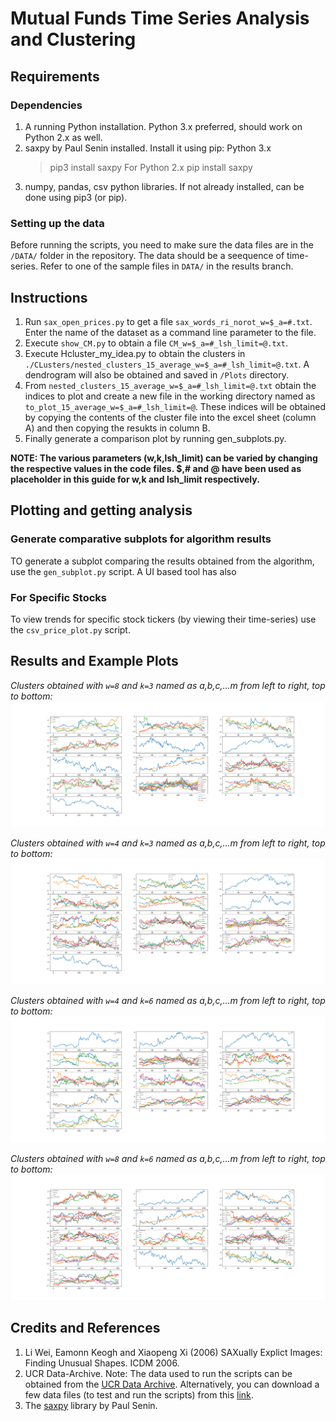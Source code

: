 # Mutual Funds Time Series Analysis and Clustering


## Requirements

### Dependencies
1. A running Python installation. Python 3.x preferred, should work on Python 2.x as well.
2. saxpy by Paul Senin installed. Install it using pip:
	Python 3.x
	>pip3 install saxpy
For Python 2.x
	>pip install saxpy
3. numpy, pandas, csv python libraries. If not already installed, can be done using pip3 (or pip).

### Setting up the data
Before running the scripts, you need to make sure the data files are in the `/DATA/` folder in the repository. The data should be a seequence of time-series. Refer to one of the sample files in `DATA/` in the results branch.

## Instructions 
1. Run `sax_open_prices.py` to get a file `sax_words_ri_norot_w=$_a=#.txt`. Enter the name of the dataset as a command line parameter to the file.
2. Execute `show_CM.py` to obtain a file `CM_w=$_a=#_lsh_limit=@.txt`.
3. Execute Hcluster_my_idea.py to obtain the clusters in `./CLusters/nested_clusters_15_average_w=$_a=#_lsh_limit=@.txt`. A dendrogram will also be obtained and saved in `/Plots` directory.
4. From `nested_clusters_15_average_w=$_a=#_lsh_limit=@.txt` obtain the indices to plot and create a new file in the working directory named as `to_plot_15_average_w=$_a=#_lsh_limit=@`. These indices will be obtained by copying the contents of the cluster file into the excel sheet (column A) and then copying the resukts in column B.
5. Finally generate a comparison plot by running gen_subplots.py.

**NOTE: The various parameters (w,k,lsh_limit) can be varied by changing the respective values in the code files. $,# and @ have been used as placeholder in this guide for w,k and lsh_limit respectively.**


## Plotting and getting analysis

### Generate comparative subplots for algorithm results
TO generate a subplot comparing the results obtained from the algorithm, use the `gen_subplot.py` script.
A UI based tool has also
### For Specific Stocks
To view trends for specific stock tickers (by viewing their time-series) use the `csv_price_plot.py` script.

## Results and Example Plots

_Clusters obtained with `w=8` and `k=3` named as a,b,c,...m from left to right, top to bottom:_
![Clusters obtained with `w=8` and `k=3` named as a,b,c,...m from left to right, top to bottom](https://github.com/atishayjain708/TS_MF_cluster_analysis/blob/results/Plots/diff_znorm_comparison_nested_15_average_w%3D8_a%3D20_lsh_limit%3D3.png)

_Clusters obtained with `w=4` and `k=3` named as a,b,c,...m from left to right, top to bottom:_
![Clusters obtained with `w=4` and `k=3` named as a,b,c,...m from left to right, top to bottom](https://github.com/atishayjain708/TS_MF_cluster_analysis/blob/results/Plots/diff_znorm_comparison_nested_15_average_w%3D4_a%3D20_lsh_limit%3D3.png)

_Clusters obtained with `w=4` and `k=6` named as a,b,c,...m from left to right, top to bottom:_
![Clusters obtained with `w=4` and `k=6` named as a,b,c,...m from left to right, top to bottom](https://github.com/atishayjain708/TS_MF_cluster_analysis/blob/results/Plots/diff_znorm_comparison_nested_15_average_w%3D4_a%3D20_lsh_limit%3D6.png)

_Clusters obtained with `w=8` and `k=6` named as a,b,c,...m from left to right, top to bottom:_
![Clusters obtained with `w=8` and `k=6` named as a,b,c,...m from left to right, top to bottom](https://github.com/atishayjain708/TS_MF_cluster_analysis/blob/results/Plots/diff_znorm_comparison_nested_15_average_w%3D8_a%3D20_lsh_limit%3D6.png)


## Credits and References

1. Li Wei, Eamonn Keogh and Xiaopeng Xi (2006) SAXually Explict Images: Finding Unusual Shapes. ICDM 2006.
2. UCR Data-Archive.
Note: The data used to run the scripts can be obtained from the [UCR Data Archive](https://www.cs.ucr.edu/~eamonn/time_series_data/UCR_TS_Archive_2015.zip).
Alternatively, you can download a few data files (to test and run the scripts) from this [link](https://drive.google.com/open?id=1Y9KprdCn3563Q20xR-3kMpS2_GrP7Bl5).
3. The [saxpy](https://pypi.org/project/saxpy/) library by Paul Senin.
